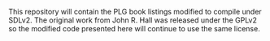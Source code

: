 This repository will contain the PLG book listings modified to compile under SDLv2. The original work from John R. Hall was released under the GPLv2 so the modified code presented here will continue to use the same license.
